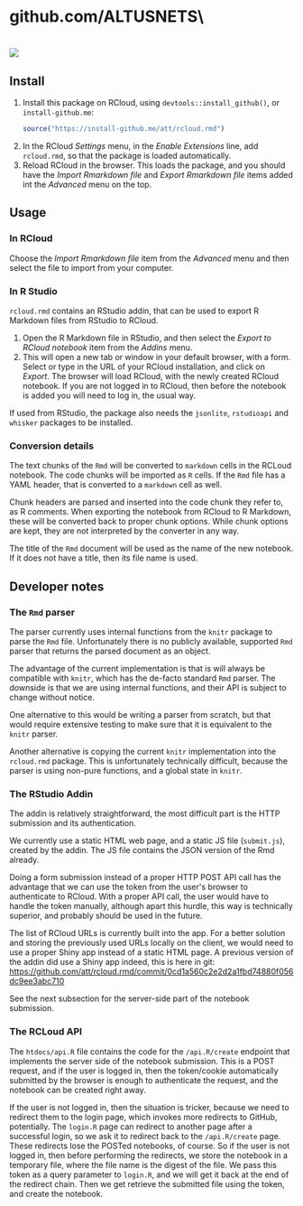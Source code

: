 # github.com/ALTUSNETS\

# ![](inst/rcloud.rmd.png)

## Install

1. Install this package on RCloud, using `devtools::install_github()`,
   or `install-github.me`:
   ```R
   source("https://install-github.me/att/rcloud.rmd")
   ```
2. In the RCloud *Settings* menu, in the *Enable Extensions* line, add
   `rcloud.rmd`, so that the package is loaded automatically.
3. Reload RCloud in the browser. This loads the package, and you should
   have the *Import Rmarkdown file* and *Export Rmarkdown file* items added
   int the *Advanced* menu on the top.

## Usage

### In RCloud

Choose the *Import Rmarkdown file* item from the *Advanced* menu and
then select the file to import from your computer.

### In R Studio

`rcloud.rmd` contains an RStudio addin, that can be used to export R Markdown
files from RStudio to RCloud.

1. Open the R Markdown file in RStudio, and then select the
   *Export to RCloud notebook* item from the *Addins* menu.
2. This will open a new tab or window in your default browser, with a form.
   Select or type in the URL of your RCloud installation, and click on *Export*.
   The browser will load RCloud, with the newly created RCloud notebook. If you
   are not logged in to RCloud, then before the notebook is added you will need
   to log in, the usual way.

If used from RStudio, the package also needs the `jsonlite`, `rstudioapi` and
`whisker` packages to be installed.

### Conversion details

The text chunks of the `Rmd` will be converted to `markdown` cells in the
RCLoud notebook. The code chunks will be imported as `R` cells. If the `Rmd`
file has a YAML header, that is converted to a `markdown` cell as well.

Chunk headers are parsed and inserted into the code chunk they refer to,
as R comments. When exporting the notebook from RCloud to R Markdown, these
will be converted back to proper chunk options. While chunk options are kept,
they are not interpreted by the converter in any way.

The title of the `Rmd` document will be used as the name of the new notebook.
If it does not have a title, then its file name is used.

## Developer notes

### The `Rmd` parser

The parser currently uses internal functions from the `knitr` package to
parse the `Rmd` file. Unfortunately there is no publicly available, supported
`Rmd` parser that returns the parsed document as an object.

The advantage of the current implementation is that is will always be compatible
with `knitr`, which has the de-facto standard `Rmd` parser. The downside is that
we are using internal functions, and their API is subject to change without
notice.

One alternative to this would be writing a parser from scratch, but that would
require extensive testing to make sure that it is equivalent to the `knitr`
parser.

Another alternative is copying the current `knitr` implementation into the
`rcloud.rmd` package. This is unfortunately technically difficult, because
the parser is using non-pure functions, and a global state in `knitr`.

### The RStudio Addin

The addin is relatively straightforward, the most difficult part is the HTTP
submission and its authentication.

We currently use a static HTML web page, and a static JS file (`submit.js`),
created by the addin. The JS file contains the JSON version of the Rmd
already.

Doing a form submission instead of a proper HTTP POST API call has the advantage
that we can use the token from the user's browser to authenticate to RCloud.
With a proper API call, the user would have to handle the token manually,
although apart this hurdle, this way is technically superior, and probably
should be used in the future.

The list of RCloud URLs is currently built into the app. For a better solution
and storing the previously used URLs locally on the client, we would need to
use a proper Shiny app instead of a static HTML page. A previous version of the
addin did use a Shiny app indeed, this is here in git:
https://github.com/att/rcloud.rmd/commit/0cd1a560c2e2d2a1fbd74880f056dc9ee3abc710

See the next subsection for the server-side part of the notebook submission.

### The RCLoud API

The `htdocs/api.R` file contains the code for the `/api.R/create` endpoint
that implements the server side of the notebook submission. This is a POST
request, and if the user is logged in, then the token/cookie automatically
submitted by the browser is enough to authenticate the request, and the
notebook can be created right away.

If the user is not logged in, then the situation is tricker, because we
need to redirect them to the login page, which invokes more redirects to GitHub,
potentially. The `login.R` page can redirect to another page after a successful
login, so we ask it to redirect back to the `/api.R/create` page. These
redirects lose the POSTed notebooks, of course. So if the user is not logged in,
then before performing the redirects, we store the notebook in a temporary
file, where the file name is the digest of the file. We pass this token as a
query parameter to `login.R`, and we will get it back at the end of the redirect
chain. Then we get retrieve the submitted file using the token, and create the
notebook.
